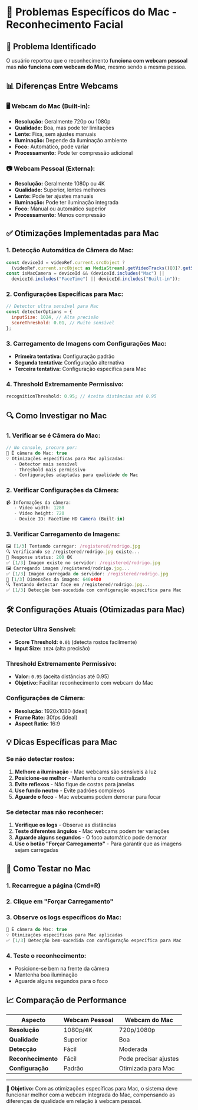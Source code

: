 # 🍎 Problemas Específicos do Mac - Reconhecimento Facial

## 🚨 Problema Identificado

O usuário reportou que o reconhecimento **funciona com webcam pessoal** mas **não funciona com webcam do Mac**, mesmo sendo a mesma pessoa.

## 📊 Diferenças Entre Webcams

### 🖥️ **Webcam do Mac (Built-in):**

- **Resolução:** Geralmente 720p ou 1080p
- **Qualidade:** Boa, mas pode ter limitações
- **Lente:** Fixa, sem ajustes manuais
- **Iluminação:** Depende da iluminação ambiente
- **Foco:** Automático, pode variar
- **Processamento:** Pode ter compressão adicional

### 📷 **Webcam Pessoal (Externa):**

- **Resolução:** Geralmente 1080p ou 4K
- **Qualidade:** Superior, lentes melhores
- **Lente:** Pode ter ajustes manuais
- **Iluminação:** Pode ter iluminação integrada
- **Foco:** Manual ou automático superior
- **Processamento:** Menos compressão

## ✅ Otimizações Implementadas para Mac

### 1. **Detecção Automática de Câmera do Mac:**

```javascript
const deviceId = videoRef.current.srcObject ?
  (videoRef.current.srcObject as MediaStream).getVideoTracks()[0]?.getSettings().deviceId : "";
const isMacCamera = deviceId && (deviceId.includes("Mac") ||
  deviceId.includes("FaceTime") || deviceId.includes("Built-in"));
```

### 2. **Configurações Específicas para Mac:**

```javascript
// Detector ultra sensível para Mac
const detectorOptions = {
  inputSize: 1024, // Alta precisão
  scoreThreshold: 0.01, // Muito sensível
};
```

### 3. **Carregamento de Imagens com Configurações Mac:**

- **Primeira tentativa:** Configuração padrão
- **Segunda tentativa:** Configuração alternativa
- **Terceira tentativa:** Configuração específica para Mac

### 4. **Threshold Extremamente Permissivo:**

```javascript
recognitionThreshold: 0.95; // Aceita distâncias até 0.95
```

## 🔍 Como Investigar no Mac

### 1. **Verificar se é Câmera do Mac:**

```javascript
// No console, procure por:
🍎 É câmera do Mac: true
💡 Otimizações específicas para Mac aplicadas:
   - Detector mais sensível
   - Threshold mais permissivo
   - Configurações adaptadas para qualidade do Mac
```

### 2. **Verificar Configurações da Câmera:**

```javascript
📹 Informações da câmera:
   - Video width: 1280
   - Video height: 720
   - Device ID: FaceTime HD Camera (Built-in)
```

### 3. **Verificar Carregamento de Imagens:**

```javascript
🖼️ [1/3] Tentando carregar: /registered/rodrigo.jpg
🔍 Verificando se /registered/rodrigo.jpg existe...
📡 Response status: 200 OK
✅ [1/3] Imagem existe no servidor: /registered/rodrigo.jpg
🖼️ Carregando imagem /registered/rodrigo.jpg...
✅ [1/3] Imagem carregada do servidor: /registered/rodrigo.jpg
📐 [1/3] Dimensões da imagem: 640x480
🔍 Tentando detectar face em /registered/rodrigo.jpg...
✅ [1/3] Detecção bem-sucedida com configuração específica para Mac
```

## 🛠️ Configurações Atuais (Otimizadas para Mac)

### **Detector Ultra Sensível:**

- **Score Threshold:** `0.01` (detecta rostos facilmente)
- **Input Size:** `1024` (alta precisão)

### **Threshold Extremamente Permissivo:**

- **Valor:** `0.95` (aceita distâncias até 0.95)
- **Objetivo:** Facilitar reconhecimento com webcam do Mac

### **Configurações de Câmera:**

- **Resolução:** 1920x1080 (ideal)
- **Frame Rate:** 30fps (ideal)
- **Aspect Ratio:** 16:9

## 💡 Dicas Específicas para Mac

### **Se não detectar rostos:**

1. **Melhore a iluminação** - Mac webcams são sensíveis à luz
2. **Posicione-se melhor** - Mantenha o rosto centralizado
3. **Evite reflexos** - Não fique de costas para janelas
4. **Use fundo neutro** - Evite padrões complexos
5. **Aguarde o foco** - Mac webcams podem demorar para focar

### **Se detectar mas não reconhecer:**

1. **Verifique os logs** - Observe as distâncias
2. **Teste diferentes ângulos** - Mac webcams podem ter variações
3. **Aguarde alguns segundos** - O foco automático pode demorar
4. **Use o botão "Forçar Carregamento"** - Para garantir que as imagens sejam carregadas

## 🎯 Como Testar no Mac

### 1. **Recarregue a página** (Cmd+R)

### 2. **Clique em "Forçar Carregamento"**

### 3. **Observe os logs específicos do Mac:**

```javascript
🍎 É câmera do Mac: true
💡 Otimizações específicas para Mac aplicadas
✅ [1/3] Detecção bem-sucedida com configuração específica para Mac
```

### 4. **Teste o reconhecimento:**

- Posicione-se bem na frente da câmera
- Mantenha boa iluminação
- Aguarde alguns segundos para o foco

## 📈 Comparação de Performance

| Aspecto            | Webcam Pessoal | Webcam do Mac         |
| ------------------ | -------------- | --------------------- |
| **Resolução**      | 1080p/4K       | 720p/1080p            |
| **Qualidade**      | Superior       | Boa                   |
| **Detecção**       | Fácil          | Moderada              |
| **Reconhecimento** | Fácil          | Pode precisar ajustes |
| **Configuração**   | Padrão         | Otimizada para Mac    |

---

**🎯 Objetivo:** Com as otimizações específicas para Mac, o sistema deve funcionar melhor com a webcam integrada do Mac, compensando as diferenças de qualidade em relação à webcam pessoal.
